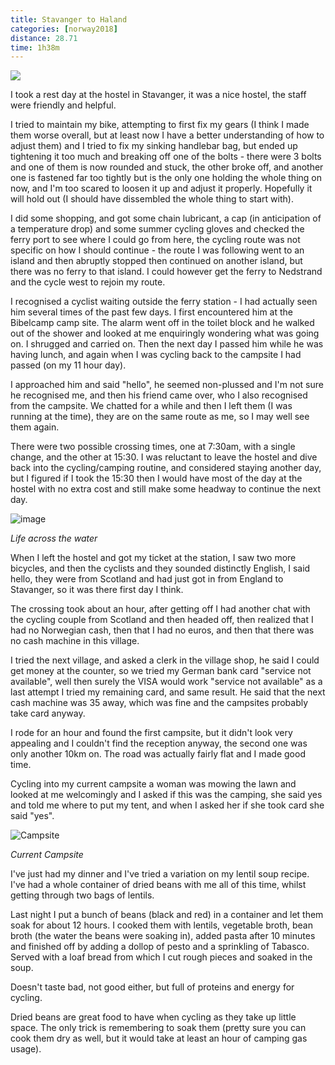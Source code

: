```yaml
---
title: Stavanger to Haland
categories: [norway2018]
distance: 28.71
time: 1h38m
---
```



<img class="image-right" src="/images/norway/2018-07-03/map.png"/>

I took a rest day at the hostel in Stavanger, it was a nice hostel, the staff
were friendly and helpful.

I tried to maintain my bike, attempting to first fix my gears (I think I made
them worse overall, but at least now I have a better understanding of how to
adjust them) and I tried to fix my sinking handlebar bag, but ended up
tightening it too much and breaking off one of the bolts - there were 3 bolts
and one of them is now rounded and stuck, the other broke off, and another one
is fastened far too tightly but is the only one holding the whole thing on
now, and I'm too scared to loosen it up and adjust it properly. Hopefully it
will hold out (I should have dissembled the whole thing to start with).

I did some shopping, and got some chain lubricant, a cap (in anticipation of a
temperature drop) and some summer cycling gloves and checked the ferry port to
see where I could go from here, the cycling route was not specific on how I
should continue - the route I was following went to an island and then
abruptly stopped then continued on another island, but there was no ferry to
that island. I could however get the ferry to Nedstrand and the cycle west to
rejoin my route.

I recognised a cyclist waiting outside the ferry station - I had actually seen
him several times of the past few days. I first encountered him at the
Bibelcamp camp site. The alarm went off in the toilet block and he walked out
of the shower and looked at me enquiringly wondering what was going on. I
shrugged and carried on. Then the next day I passed him while he was having
lunch, and again when I was cycling back to the campsite I had passed (on my
11 hour day).

I approached him and said "hello", he seemed non-plussed and I'm not sure he
recognised me, and then his friend came over, who I also recognised from the
campsite. We chatted for a while and then I left them (I was running at the
time), they are on the same route as me, so I may well see them again.

There were two possible crossing times, one at 7:30am, with a single change,
and the other at 15:30. I was reluctant to leave the hostel and dive back into
the cycling/camping routine, and considered staying another day, but I figured
if I took the 15:30 then I would have most of the day at the hostel with no
extra cost and still make some headway to continue the next day.

![image](/images/norway/2018-07-03/IMG_20180703_172138.jpg)

*Life across the water*

When I left the hostel and got my ticket at the station, I saw two more
bicycles, and then the cyclists and they sounded distinctly English, I said
hello, they were from Scotland and had just got in from England to Stavanger,
so it was there first day I think.

The crossing took about an hour, after getting off I had another chat with the
cycling couple from Scotland and then headed off, then realized that I had no
Norwegian cash, then that I had no euros, and then that there was no cash
machine in this village.

I tried the next village, and asked a clerk in the village shop, he said I
could get money at the counter, so we tried my German bank card "service not
available", well then surely the VISA would work "service not available" as a
last attempt I tried my remaining card, and same result. He said that the next
cash machine was 35 away, which was fine and the campsites probably take
card anyway.

I rode for an hour and found the first campsite, but it didn't look very
appealing and I couldn't find the reception anyway, the second one was only
another 10km on. The road was actually fairly flat and I made good time.

Cycling into my current campsite a woman was mowing the lawn and looked at me
welcomingly and I asked if this was the camping, she said yes and told me
where to put my tent, and when I asked her if she took card she said "yes".

![Campsite](/images/norway/2018-07-03/IMG_20180703_183748.jpg)

*Current Campsite*

I've just had my dinner and I've tried a variation on my lentil soup recipe.
I've had a whole container of dried beans with me all of this time, whilst
getting through two bags of lentils.

Last night I put a bunch of beans (black and red) in a container and let them
soak for about 12 hours. I cooked them with lentils, vegetable broth, bean
broth (the water the beans were soaking in), added pasta after 10 minutes and
finished off by adding a dollop of pesto and a sprinkling of Tabasco. Served
with a loaf bread from which I cut rough pieces and soaked in the soup.

Doesn't taste bad, not good either, but full of proteins and energy for
cycling.

Dried beans are great food to have when cycling as they take up little space.
The only trick is remembering to soak them (pretty sure you can cook them dry
as well, but it would take at least an hour of camping gas usage).
